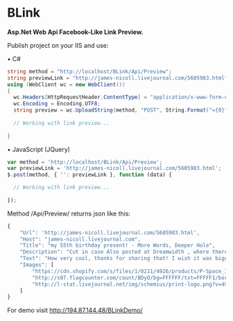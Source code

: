 # BLink
<b>Asp.Net Web Api Facebook-Like Link Preview.</b>
<p>Publish project on your IIS and use:</p>

&bull; C#

```cs
string method = "http://localhost/BLink/Api/Preview";
string previewLink = "http://james-nicoll.livejournal.com/5605983.html";
using (WebClient wc = new WebClient())
{
  wc.Headers[HttpRequestHeader.ContentType] = "application/x-www-form-urlencoded";
  wc.Encoding = Encoding.UTF8;
  string preview = wc.UploadString(method, "POST", String.Format("={0}", previewLink));
  
  // Working with link preview...
  
}
```

&bull; JavaScript (JQuery)

```javascript
var method = 'http://localhost/BLink/Api/Preview';
var previewLink = 'http://james-nicoll.livejournal.com/5605983.html';
$.post(method, { '': previewLink }, function (data) {

  // Working with link preview...
      
});
```

Method /Api/Preview/ returns json like this:

```javascript
{
    "Url": 'http://james-nicoll.livejournal.com/5605983.html',
    "Host": "james-nicoll.livejournal.com",
    "Title": "my 55th birthday present! - More Words, Deeper Hole",
    "Description": "Cut in case Also posted at Dreamwidth , where there are comment(s); comment here or there .",
    "Text": "How very cool, thanks for sharing that! I wish it was bigger; even at this size it's fascinating. I was thinking ...",
    "Images": [
        "https://cdn.shopify.com/s/files/1/0211/4926/products/P-Space_ImgA_75cd7df5-3020-4839-8953-ad1358db2e9a_1024x1024.jpg?v=1457740955",
        "http://s07.flagcounter.com/count/BDyO/bg=FFFFFF/txt=FFFFF1/border=FFFFFF/columns=1/maxflags=1/viewers=3/labels=0/pageviews=0/flags=0/",
        "http://l-stat.livejournal.net/img/schemius/print-logo.png?v=49361"
    ] 
}
```

For demo visit <a href='http://194.87.144.48/blinkdemo/' target='_blank'>http://194.87.144.48/BLinkDemo/</a> 


